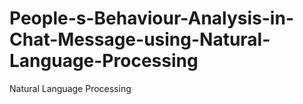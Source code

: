# People-s-Behaviour-Analysis-in-Chat-Message-using-Natural-Language-Processing
Natural Language Processing
